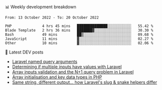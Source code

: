 📊 Weekly development breakdown
<!--START_SECTION:waka-->

```text
From: 13 October 2022 - To: 20 October 2022

PHP              4 hrs 45 mins   ██████████████░░░░░░░░░░░   55.42 %
Blade Template   2 hrs 36 mins   ███████▓░░░░░░░░░░░░░░░░░   30.30 %
Bash             49 mins         ██▒░░░░░░░░░░░░░░░░░░░░░░   09.68 %
JavaScript       11 mins         ▓░░░░░░░░░░░░░░░░░░░░░░░░   02.27 %
Other            10 mins         ▓░░░░░░░░░░░░░░░░░░░░░░░░   02.06 %
```

<!--END_SECTION:waka-->

📕 Latest DEV posts
<!-- BLOG-POST-LIST:START -->
- [Laravel named query arguments](https://dev.to/michaelvickersuk/laravel-named-query-arguments-28kd)
- [Determining if multiple inputs have values with Laravel](https://dev.to/michaelvickersuk/determining-if-multiple-inputs-have-values-with-laravel-km6)
- [Array inputs validation and the N+1 query problem in Laravel](https://dev.to/michaelvickersuk/array-inputs-validation-and-the-n1-query-problem-in-laravel-2agb)
- [Array initialisation and key data types in PHP](https://dev.to/michaelvickersuk/array-initialisation-and-key-data-types-in-php-1e5b)
- [Same string, different output... how Laravel&#39;s slug &amp; snake helpers differ](https://dev.to/michaelvickersuk/same-string-different-output-how-laravels-slug-snake-helpers-differ-1ccj)
<!-- BLOG-POST-LIST:END -->
